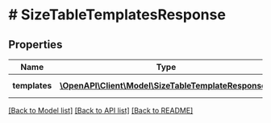 # # SizeTableTemplatesResponse

## Properties

Name | Type | Description | Notes
------------ | ------------- | ------------- | -------------
**templates** | [**\OpenAPI\Client\Model\SizeTableTemplateResponse[]**](SizeTableTemplateResponse.md) | size tables templates |

[[Back to Model list]](../../README.md#models) [[Back to API list]](../../README.md#endpoints) [[Back to README]](../../README.md)

